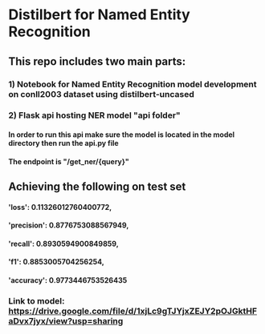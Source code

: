 # Distilbert for Named Entity Recognition 
## This repo includes two main parts:
### 1) Notebook for Named Entity Recognition model development on conll2003 dataset using distilbert-uncased    
### 2) Flask api hosting NER model "api folder"
####  In order to run this api make sure the model is located in the model directory then run the api.py file
####  The endpoint is "/get_ner/{query}"

## Achieving the following on test set
#### 'loss': 0.11326012760400772,
#### 'precision': 0.8776753088567949,
#### 'recall': 0.8930594900849859,
#### 'f1': 0.8853005704256254,
#### 'accuracy': 0.9773446753526435

### Link to model: https://drive.google.com/file/d/1xjLc9gTJYjxZEJY2pOJGktHFaDvx7jyx/view?usp=sharing
